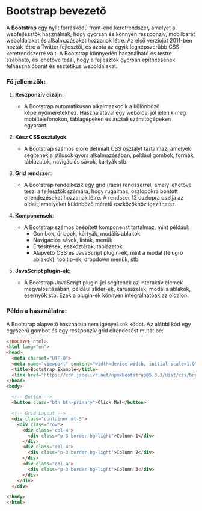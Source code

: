 # Bootstrap bevezető

A **Bootstrap** egy nyílt forráskódú front-end keretrendszer, amelyet a webfejlesztők használnak, hogy gyorsan és könnyen reszponzív, mobilbarát weboldalakat és alkalmazásokat hozzanak létre. Az első verzióját 2011-ben hozták létre a Twitter fejlesztői, és azóta az egyik legnépszerűbb CSS keretrendszerré vált. A Bootstrap könnyedén használható és testre szabható, és lehetővé teszi, hogy a fejlesztők gyorsan építhessenek felhasználóbarát és esztétikus weboldalakat.

### Fő jellemzők:

1. **Reszponzív dizájn**:
   - A Bootstrap automatikusan alkalmazkodik a különböző képernyőméretekhez. Használatával egy weboldal jól jelenik meg mobiltelefonokon, táblagépeken és asztali számítógépeken egyaránt.
   
2. **Kész CSS osztályok**:
   - A Bootstrap számos előre definiált CSS osztályt tartalmaz, amelyek segítenek a stílusok gyors alkalmazásában, például gombok, formák, táblázatok, navigációs sávok, kártyák stb.
   
3. **Grid rendszer**:
   - A Bootstrap rendelkezik egy grid (rács) rendszerrel, amely lehetővé teszi a fejlesztők számára, hogy rugalmas, oszlopokra bontott elrendezéseket hozzanak létre. A rendszer 12 oszlopra osztja az oldalt, amelyeket különböző méretű eszközökhöz igazíthatsz.

4. **Komponensek**:
   - A Bootstrap számos beépített komponenst tartalmaz, mint például:
     - Gombok, űrlapok, kártyák, modális ablakok
     - Navigációs sávok, listák, menük
     - Értesítések, eszköztárak, táblázatok
     - Alapvető CSS és JavaScript plugin-ek, mint a modal (felugró ablakok), tooltip-ek, dropdown menük, stb.
   
5. **JavaScript plugin-ek**:
   - A Bootstrap JavaScript plugin-jei segítenek az interaktív elemek megvalósításában, például slider-ek, karusszelek, modális ablakok, esernyők stb. Ezek a plugin-ek könnyen integrálhatóak az oldalon.

### Példa a használatra:

A Bootstrap alapvető használata nem igényel sok kódot. Az alábbi kód egy egyszerű gombot és egy reszponzív grid elrendezést mutat be:

```html
<!DOCTYPE html>
<html lang="en">
<head>
  <meta charset="UTF-8">
  <meta name="viewport" content="width=device-width, initial-scale=1.0">
  <title>Bootstrap Example</title>
  <link href="https://cdn.jsdelivr.net/npm/bootstrap@5.3.3/dist/css/bootstrap.min.css" rel="stylesheet">
</head>
<body>

  <!-- Button -->
  <button class="btn btn-primary">Click Me!</button>

  <!-- Grid Layout -->
  <div class="container mt-5">
    <div class="row">
      <div class="col-4">
        <div class="p-3 border bg-light">Column 1</div>
      </div>
      <div class="col-4">
        <div class="p-3 border bg-light">Column 2</div>
      </div>
      <div class="col-4">
        <div class="p-3 border bg-light">Column 3</div>
      </div>
    </div>
  </div>

</body>
</html>
```